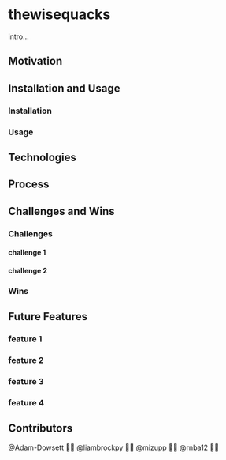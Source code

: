 # thewisequacks

intro...

## Motivation

## Installation and Usage

### Installation

### Usage

## Technologies

## Process

## Challenges and Wins

### Challenges

#### challenge 1

#### challenge 2

### Wins

## Future Features

### feature 1

### feature 2

### feature 3

### feature 4

## Contributors

@Adam-Dowsett :man_technologist:
@liambrockpy :man_technologist:
@mizupp :woman_technologist:
@rnba12 :man_technologist: